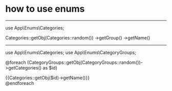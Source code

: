 # how to use enums

***************************
use App\Enums\Categories;

Categories::getObj(Categories::random())
    ->getGroup()
    ->getName()

***************************
use App\Enums\Categories;
use App\Enums\CategoryGroups;

@foreach (CategoryGroups::getObj(CategoryGroups::random())->getCategories() as $id)
    <div>{{Categories::getObj($id)->getName()}}</div>
@endforeach
